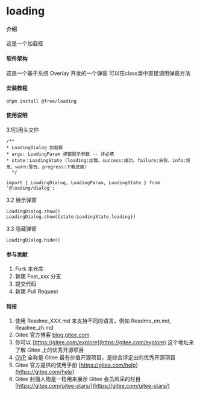 # loading

#### 介绍

这是一个加载框

#### 软件架构

这是一个基于系统 Overlay 开发的一个弹窗 可以在class类中直接调用弹窗方法

#### 安装教程

```
ohpm install @free/loading
```

#### 使用说明

3.1引用头文件

```
/**
* LoadingDialog 加载框
* args: LoadingParam 弹窗展示参数 -- 非必填
* state：LoadingState (loading:加载、success:成功、failure:失败、info:信息、warn:警告、progress:下载进度)
  */
  
import { LoadingDialog, LoadingParam, LoadingState } from '@loading/dialog';
```

3.2 展示弹窗

```
LoadingDialog.show()
LoadingDialog.show({state:LoadingState.loading})
```

3.3 隐藏弹窗

```
LoadingDialog.hide()
```

#### 参与贡献

1. Fork 本仓库
2. 新建 Feat_xxx 分支
3. 提交代码
4. 新建 Pull Request

#### 特技

1. 使用 Readme\_XXX.md 来支持不同的语言，例如 Readme\_en.md, Readme\_zh.md
2. Gitee 官方博客 [blog.gitee.com](https://blog.gitee.com)
3. 你可以 [https://gitee.com/explore](https://gitee.com/explore) 这个地址来了解 Gitee 上的优秀开源项目
4. [GVP](https://gitee.com/gvp) 全称是 Gitee 最有价值开源项目，是综合评定出的优秀开源项目
5. Gitee 官方提供的使用手册 [https://gitee.com/help](https://gitee.com/help)
6. Gitee 封面人物是一档用来展示 Gitee 会员风采的栏目 [https://gitee.com/gitee-stars/](https://gitee.com/gitee-stars/)
